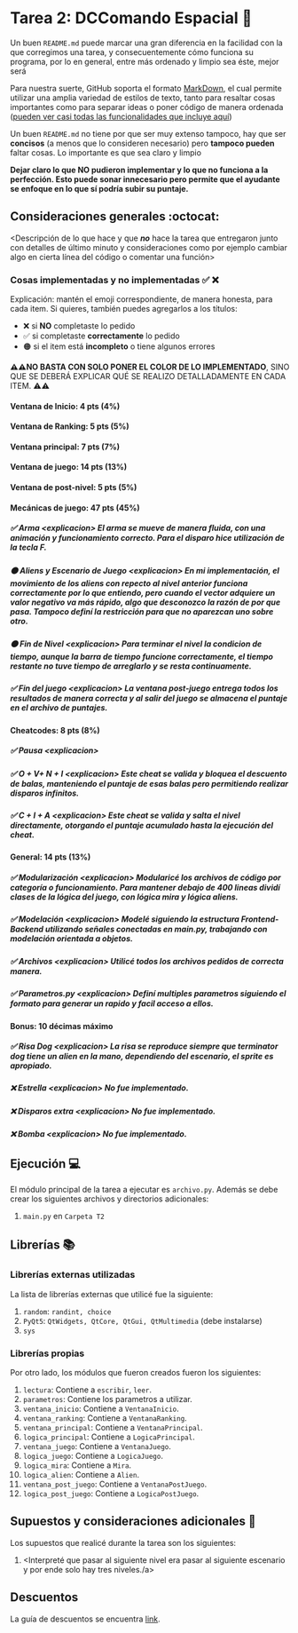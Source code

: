 # Tarea 2: DCComando Espacial :school_satchel:


Un buen ```README.md``` puede marcar una gran diferencia en la facilidad con la que corregimos una tarea, y consecuentemente cómo funciona su programa, por lo en general, entre más ordenado y limpio sea éste, mejor será 

Para nuestra suerte, GitHub soporta el formato [MarkDown](https://es.wikipedia.org/wiki/Markdown), el cual permite utilizar una amplia variedad de estilos de texto, tanto para resaltar cosas importantes como para separar ideas o poner código de manera ordenada ([pueden ver casi todas las funcionalidades que incluye aquí](https://github.com/adam-p/markdown-here/wiki/Markdown-Cheatsheet))

Un buen ```README.md``` no tiene por que ser muy extenso tampoco, hay que ser **concisos** (a menos que lo consideren necesario) pero **tampoco pueden** faltar cosas. Lo importante es que sea claro y limpio 

**Dejar claro lo que NO pudieron implementar y lo que no funciona a la perfección. Esto puede sonar innecesario pero permite que el ayudante se enfoque en lo que sí podría subir su puntaje.**

## Consideraciones generales :octocat:

<Descripción de lo que hace y que **_no_** hace la tarea que entregaron junto
con detalles de último minuto y consideraciones como por ejemplo cambiar algo
en cierta línea del código o comentar una función>

### Cosas implementadas y no implementadas :white_check_mark: :x:

Explicación: mantén el emoji correspondiente, de manera honesta, para cada item. Si quieres, también puedes agregarlos a los títulos:
- ❌ si **NO** completaste lo pedido
- ✅ si completaste **correctamente** lo pedido
- 🟠 si el item está **incompleto** o tiene algunos errores

**⚠️⚠️NO BASTA CON SOLO PONER EL COLOR DE LO IMPLEMENTADO**,
SINO QUE SE DEBERÁ EXPLICAR QUÉ SE REALIZO DETALLADAMENTE EN CADA ITEM.
⚠️⚠️

#### Ventana de Inicio: 4 pts (4%)
#### Ventana de Ranking: 5 pts (5%)
#### Ventana principal: 7 pts (7%)
#### Ventana de juego: 14 pts (13%)
#### Ventana de post-nivel: 5 pts (5%)
#### Mecánicas de juego: 47 pts (45%)
##### ✅ Arma <explicacion\> El arma se mueve de manera fluida, con una animación y funcionamiento correcto. Para el disparo hice utilización de la tecla F.
##### 🟠 Aliens y Escenario de Juego <explicacion\> En mi implementación, el movimiento de los aliens con repecto al nivel anterior funciona correctamente por lo que entiendo, pero cuando el vector adquiere un valor negativo va más rápido, algo que desconozco la razón de por que pasa. Tampoco definí la restricción para que no aparezcan uno sobre otro.
##### 🟠 Fin de Nivel <explicacion\> Para terminar el nivel la condicion de tiempo, aunque la barra de tiempo funcione correctamente, el tiempo restante no tuve tiempo de arreglarlo y se resta continuamente.
##### ✅ Fin del juego <explicacion\> La ventana post-juego entrega todos los resultados de manera correcta y al salir del juego se almacena el puntaje en el archivo de puntajes.
#### Cheatcodes: 8 pts (8%)
##### ✅ Pausa <explicacion\>
##### ✅ O + V+ N + I <explicacion\> Este cheat se valida y bloquea el descuento de balas, manteniendo el puntaje de esas balas pero permitiendo realizar disparos infinitos.
##### ✅  C + I + A <explicacion\> Este cheat se valida y salta el nivel directamente, otorgando el puntaje acumulado hasta la ejecución del cheat.
#### General: 14 pts (13%)
##### ✅ Modularización <explicacion\> Modularicé los archivos de código por categoría o funcionamiento. Para mantener debajo de 400 lineas dividí clases de la lógica del juego, con lógica mira y lógica aliens.
##### ✅ Modelación <explicacion\> Modelé siguiendo la estructura Frontend-Backend utilizando señales conectadas en main.py, trabajando con modelación orientada a objetos.
##### ✅ Archivos  <explicacion\> Utilicé todos los archivos pedidos de correcta manera.
##### ✅ Parametros.py <explicacion\> Definí multiples parametros siguiendo el formato para generar un rapido y facil acceso a ellos.
#### Bonus: 10 décimas máximo
##### ✅ Risa Dog <explicacion\> La risa se reproduce siempre que terminator dog tiene un alien en la mano, dependiendo del escenario, el sprite es apropiado.
##### ❌ Estrella <explicacion\> No fue implementado.
##### ❌ Disparos extra <explicacion\> No fue implementado.
##### ❌ Bomba <explicacion\> No fue implementado.
## Ejecución :computer:
El módulo principal de la tarea a ejecutar es  ```archivo.py```. Además se debe crear los siguientes archivos y directorios adicionales:
1. ```main.py``` en ```Carpeta T2```


## Librerías :books:
### Librerías externas utilizadas
La lista de librerías externas que utilicé fue la siguiente:

1. ```random```: ```randint, choice```
2. ```PyQt5```: ```QtWidgets, QtCore, QtGui, QtMultimedia``` (debe instalarse)
3. ```sys```

### Librerías propias
Por otro lado, los módulos que fueron creados fueron los siguientes:

1. ```lectura```: Contiene a ```escribir```, ```leer```.
2. ```parametros```: Contiene los parametros a utilizar.
3. ```ventana_inicio```: Contiene a ```VentanaInicio```.
4. ```ventana_ranking```: Contiene a ```VentanaRanking```.
5. ```ventana_principal```: Contiene a ```VentanaPrincipal```.
6. ```logica_principal```: Contiene a ```LogicaPrincipal```.
7. ```ventana_juego```: Contiene a ```VentanaJuego```.
8. ```logica_juego```: Contiene a ```LogicaJuego```.
9. ```logica_mira```: Contiene a ```Mira```.
10. ```logica_alien```: Contiene a ```Alien```.
11. ```ventana_post_juego```: Contiene a ```VentanaPostJuego```.
12. ```logica_post_juego```: Contiene a ```LogicaPostJuego```.

## Supuestos y consideraciones adicionales :thinking:
Los supuestos que realicé durante la tarea son los siguientes:

1. <Interpreté que pasar al siguiente nivel era pasar al siguiente escenario y por ende solo hay tres niveles./a> 


## Descuentos
La guía de descuentos se encuentra [link](https://github.com/IIC2233/syllabus/blob/main/Tareas/Descuentos.md).
